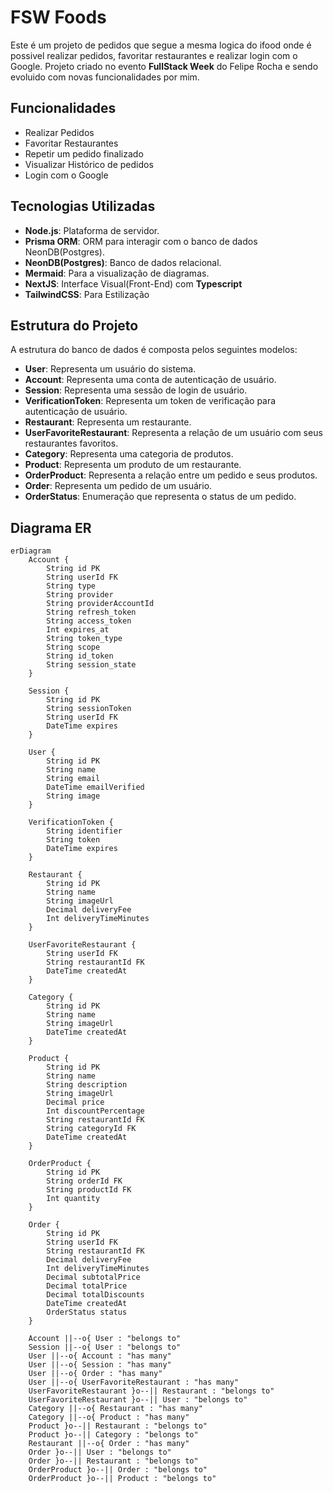 # FSW Foods

Este é um projeto de pedidos que segue a mesma logica do ifood onde é possivel realizar pedidos, favoritar restaurantes e realizar login com o Google. Projeto criado no evento **FullStack Week** do Felipe Rocha e sendo evoluido com novas funcionalidades por mim.


## Funcionalidades

- Realizar Pedidos
- Favoritar Restaurantes
- Repetir um pedido finalizado
- Visualizar Histórico de pedidos
- Login com o Google


## Tecnologias Utilizadas

- **Node.js**: Plataforma de servidor.
- **Prisma ORM**: ORM para interagir com o banco de dados NeonDB(Postgres).
- **NeonDB(Postgres)**: Banco de dados relacional.
- **Mermaid**: Para a visualização de diagramas.
- **NextJS**: Interface Visual(Front-End) com **Typescript**
- **TailwindCSS**: Para Estilização

## Estrutura do Projeto

A estrutura do banco de dados é composta pelos seguintes modelos:

- **User**: Representa um usuário do sistema.
- **Account**: Representa uma conta de autenticação de usuário.
- **Session**: Representa uma sessão de login de usuário.
- **VerificationToken**: Representa um token de verificação para autenticação de usuário.
- **Restaurant**: Representa um restaurante.
- **UserFavoriteRestaurant**: Representa a relação de um usuário com seus restaurantes favoritos.
- **Category**: Representa uma categoria de produtos.
- **Product**: Representa um produto de um restaurante.
- **OrderProduct**: Representa a relação entre um pedido e seus produtos.
- **Order**: Representa um pedido de um usuário.
- **OrderStatus**: Enumeração que representa o status de um pedido.




## Diagrama ER 
```mermaid
erDiagram
    Account {
        String id PK
        String userId FK
        String type
        String provider
        String providerAccountId
        String refresh_token
        String access_token
        Int expires_at
        String token_type
        String scope
        String id_token
        String session_state
    }
    
    Session {
        String id PK
        String sessionToken
        String userId FK
        DateTime expires
    }
    
    User {
        String id PK
        String name
        String email
        DateTime emailVerified
        String image
    }
    
    VerificationToken {
        String identifier
        String token
        DateTime expires
    }
    
    Restaurant {
        String id PK
        String name
        String imageUrl
        Decimal deliveryFee
        Int deliveryTimeMinutes
    }
    
    UserFavoriteRestaurant {
        String userId FK
        String restaurantId FK
        DateTime createdAt
    }
    
    Category {
        String id PK
        String name
        String imageUrl
        DateTime createdAt
    }
    
    Product {
        String id PK
        String name
        String description
        String imageUrl
        Decimal price
        Int discountPercentage
        String restaurantId FK
        String categoryId FK
        DateTime createdAt
    }
    
    OrderProduct {
        String id PK
        String orderId FK
        String productId FK
        Int quantity
    }
    
    Order {
        String id PK
        String userId FK
        String restaurantId FK
        Decimal deliveryFee
        Int deliveryTimeMinutes
        Decimal subtotalPrice
        Decimal totalPrice
        Decimal totalDiscounts
        DateTime createdAt
        OrderStatus status
    }
    
    Account ||--o{ User : "belongs to"
    Session ||--o{ User : "belongs to"
    User ||--o{ Account : "has many"
    User ||--o{ Session : "has many"
    User ||--o{ Order : "has many"
    User ||--o{ UserFavoriteRestaurant : "has many"
    UserFavoriteRestaurant }o--|| Restaurant : "belongs to"
    UserFavoriteRestaurant }o--|| User : "belongs to"
    Category ||--o{ Restaurant : "has many"
    Category ||--o{ Product : "has many"
    Product }o--|| Restaurant : "belongs to"
    Product }o--|| Category : "belongs to"
    Restaurant ||--o{ Order : "has many"
    Order }o--|| User : "belongs to"
    Order }o--|| Restaurant : "belongs to"
    OrderProduct }o--|| Order : "belongs to"
    OrderProduct }o--|| Product : "belongs to"

```


